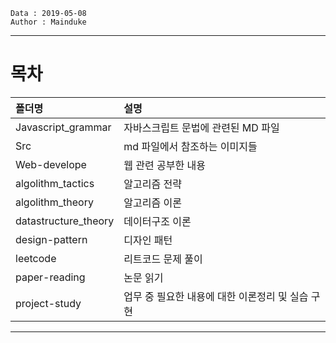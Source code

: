 ```
Data : 2019-05-08
Author : Mainduke
```

---

# 목차 

| 폴더명               | 설명                                             |
| :------------------- | :----------------------------------------------- |
| Javascript_grammar   | 자바스크립트 문법에 관련된 MD 파일               |
| Src                  | md 파일에서 참조하는 이미지들                    |
| Web-develope         | 웹 관련 공부한 내용                              |
| algolithm_tactics    | 알고리즘 전략                                    |
| algolithm_theory     | 알고리즘 이론                                    |
| datastructure_theory | 데이터구조 이론                                  |
| design-pattern       | 디자인 패턴                                      |
| leetcode             | 리트코드 문제 풀이                               |
| paper-reading        | 논문 읽기                                        |
| project-study        | 업무 중 필요한 내용에 대한 이론정리 및 실습 구현 |

---
